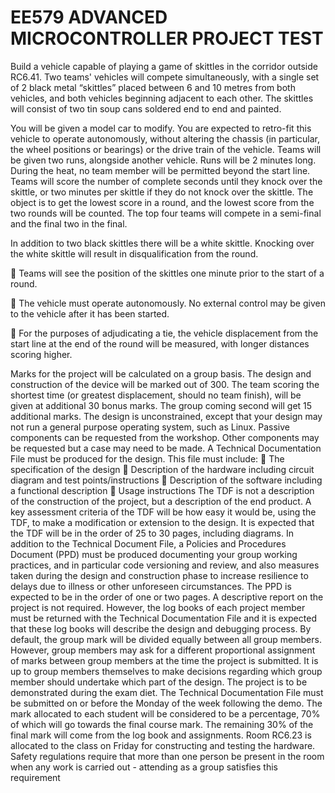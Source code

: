 # EE579 ADVANCED MICROCONTROLLER PROJECT TEST

Build a vehicle capable of playing a game of skittles in the corridor outside RC6.41. 
Two teams' vehicles will compete simultaneously, with a single set of 2 black metal 
“skittles” placed between 6 and 10 metres from both vehicles, and both vehicles 
beginning adjacent to each other. The skittles will consist of two tin soup cans 
soldered end to end and painted. 

You will be given a model car to modify. You are expected to retro-fit this vehicle to 
operate autonomously, without altering the chassis (in particular, the wheel positions 
or bearings) or the drive train of the vehicle. Teams will be given two runs, alongside 
another vehicle. Runs will be 2 minutes long. During the heat, no team member will 
be permitted beyond the start line. Teams will score the number of complete seconds 
until they knock over the skittle, or two minutes per skittle if they do not knock over 
the skittle. The object is to get the lowest score in a round, and the lowest score from 
the two rounds will be counted. The top four teams will compete in a semi-final and 
the final two in the final. 

In addition to two black skittles there will be a white skittle. Knocking over the white 
skittle will result in disqualification from the round. 

 Teams will see the position of the skittles one minute prior to the start of a 
round. 

 The vehicle must operate autonomously. No external control may be given to 
the vehicle after it has been started. 

 For the purposes of adjudicating a tie, the vehicle displacement from the start 
line at the end of the round will be measured, with longer distances scoring 
higher. 

Marks for the project will be calculated on a group basis. The design and construction 
of the device will be marked out of 300. The team scoring the shortest time (or 
greatest displacement, should no team finish), will be given at additional 30 bonus 
marks. The group coming second will get 15 additional marks. 
The design is unconstrained, except that your design may not run a general purpose 
operating system, such as Linux. Passive components can be requested from the 
workshop. Other components may be requested but a case may need to be made. 
A Technical Documentation File must be produced for the design. This file must 
include: 
 The specification of the design 
 Description of the hardware including circuit diagram and test points/instructions 
 Description of the software including a functional description 
 Usage instructions 
The TDF is not a description of the construction of the project, but a description of the 
end product. A key assessment criteria of the TDF will be how easy it would be, using 
the TDF, to make a modification or extension to the design. It is expected that the 
TDF will be in the order of 25 to 30 pages, including diagrams. 
In addition to the Technical Document File, a Policies and Procedures Document 
(PPD) must be produced documenting your group working practices, and in particular 
code versioning and review, and also measures taken during the design and 
construction phase to increase resilience to delays due to illness or other unforeseen 
circumstances. The PPD is expected to be in the order of one or two pages. 
A descriptive report on the project is not required. However, the log books of each 
project member must be returned with the Technical Documentation File and it is 
expected that these log books will describe the design and debugging process. 
By default, the group mark will be divided equally between all group members. 
However, group members may ask for a different proportional assignment of marks 
between group members at the time the project is submitted. It is up to group 
members themselves to make decisions regarding which group member should 
undertake which part of the design. The project is to be demonstrated during the 
exam diet. The Technical Documentation File must be submitted on or before the 
Monday of the week following the demo. The mark allocated to each student will be 
considered to be a percentage, 70% of which will go towards the final course mark. 
The remaining 30% of the final mark will come from the log book and assignments. 
Room RC6.23 is allocated to the class on Friday for constructing and testing the 
hardware. Safety regulations require that more than one person be present in the 
room when any work is carried out - attending as a group satisfies this requirement
